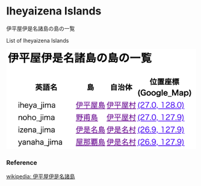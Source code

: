 Iheyaizena Islands 
===============

伊平屋伊是名諸島の島の一覧

List of Iheyaizena Islands 


![iheyaizena islands](https://github.com/ohwada/World_Countries/blob/main/geoPandas/polygon_explode/okinawa/island_list/iheyaizena_islands/screenshots/iheiyaizena_islands.png)

### Reference

[wikipedia: 伊平屋伊是名諸島](https://ja.wikipedia.org/wiki/%E4%BC%8A%E5%B9%B3%E5%B1%8B%E4%BC%8A%E6%98%AF%E5%90%8D%E8%AB%B8%E5%B3%B6)

